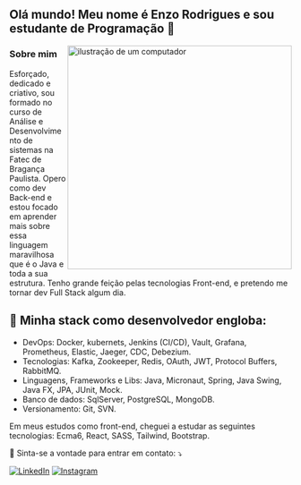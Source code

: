 ## Olá mundo! Meu nome é Enzo Rodrigues e sou estudante de Programação 👋
<img src="https://raw.githubusercontent.com/MicaelliMedeiros/micaellimedeiros/master/image/computer-illustration.png" alt="ilustração de um computador" min-width="400px" max-width="400px" width="400px" align="right">

### Sobre mim
<p align="left">
Esforçado, dedicado e criativo, sou formado no curso de Análise e Desenvolvimento de sistemas na Fatec de Bragança Paulista. Opero como dev Back-end e estou focado em aprender mais sobre essa linguagem maravilhosa que é o Java e toda a sua estrutura. Tenho grande feição pelas tecnologias Front-end, e pretendo me tornar dev Full Stack algum dia.

<h2 align="left">
 🦄 Minha stack como desenvolvedor engloba:
</h2>

- DevOps: Docker, kubernets, Jenkins (CI/CD), Vault, Grafana, Prometheus, Elastic, Jaeger, CDC, Debezium.
- Tecnologias: Kafka, Zookeeper, Redis, OAuth, JWT, Protocol Buffers, RabbitMQ.
- Linguagens, Frameworks e Libs: Java, Micronaut, Spring, Java Swing, Java FX, JPA, JUnit, Mock.
- Banco de dados: SqlServer, PostgreSQL, MongoDB.
- Versionamento: Git, SVN.

Em meus estudos como front-end, cheguei a estudar as seguintes tecnologias: Ecma6, React, SASS, Tailwind, Bootstrap.
<p align="left">
  💌 Sinta-se a vontade para entrar em contato: ⤵️
</p>

<a href="https://www.linkedin.com/in/enzo-rodrigues-166875199/" title="LinkedIn" target="_blank">
<img src="https://img.shields.io/badge/LinkedIn-0077B5?style=for-the-badge&logo=linkedin&logoColor=white" alt="LinkedIn"/></a>

<a href="https://www.instagram.com/enzo_rdrigues/" title="Instagram" target="_blank">
<img src="https://img.shields.io/badge/Instagram-E4405F?style=for-the-badge&logo=instagram&logoColor=white" alt="Instagram"/></a>
<br>
<br>
